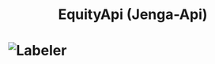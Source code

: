 <h1 align="center"> EquityApi (Jenga-Api) <h1>

![Labeler](https://github.com/justabeginner-team/EquityApi/workflows/Labeler/badge.svg)
